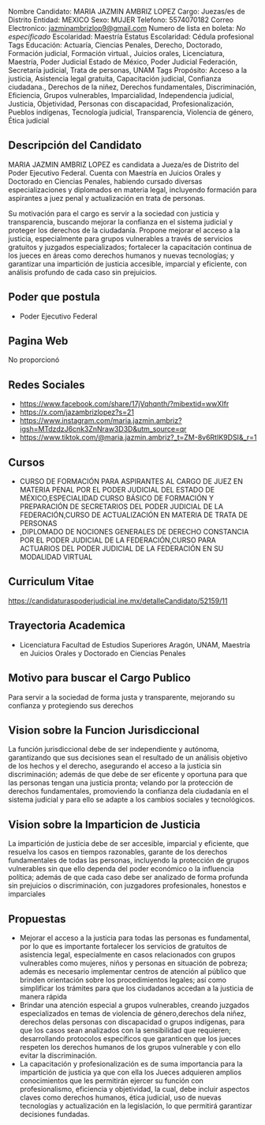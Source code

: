 Nombre Candidato: MARIA JAZMIN AMBRIZ LOPEZ
Cargo: Juezas/es de Distrito
Entidad: MEXICO
Sexo: MUJER
Telefono: 5574070182
Correo Electronico: jazminambrizlop9@gmail.com
Numero de lista en boleta: *No especificado*
Escolaridad: Maestría
Estatus Escolaridad: Cédula profesional
Tags Educación: Actuaría, Ciencias Penales, Derecho, Doctorado, Formación judicial, Formación virtual., Juicios orales, Licenciatura, Maestría, Poder Judicial Estado de México, Poder Judicial Federación, Secretaría judicial, Trata de personas, UNAM
Tags Propósito: Acceso a la justicia, Asistencia legal gratuita, Capacitación judicial, Confianza ciudadana., Derechos de la niñez, Derechos fundamentales, Discriminación, Eficiencia, Grupos vulnerables, Imparcialidad, Independencia judicial, Justicia, Objetividad, Personas con discapacidad, Profesionalización, Pueblos indígenas, Tecnología judicial, Transparencia, Violencia de género, Ética judicial


## Descripción del Candidato 

MARIA JAZMIN AMBRIZ LOPEZ es candidata a Jueza/es de Distrito del Poder Ejecutivo Federal. Cuenta con Maestría en Juicios Orales y Doctorado en Ciencias Penales, habiendo cursado diversas especializaciones y diplomados en materia legal, incluyendo formación para aspirantes a juez penal y actualización en trata de personas.

Su motivación para el cargo es servir a la sociedad con justicia y transparencia, buscando mejorar la confianza en el sistema judicial y proteger los derechos de la ciudadanía.  Propone mejorar el acceso a la justicia, especialmente para grupos vulnerables a través de servicios gratuitos y juzgados especializados; fortalecer la capacitación continua de los jueces en áreas como derechos humanos y nuevas tecnologías; y garantizar una impartición de justicia accesible, imparcial y eficiente, con análisis profundo de cada caso sin prejuicios.


## Poder que postula

- Poder Ejecutivo Federal


## Pagina Web

No proporcionó


## Redes Sociales

- https://www.facebook.com/share/17jVqhqnth/?mibextid=wwXIfr
- https://x.com/jazambrizlopez?s=21
- https://www.instagram.com/maria.jazmin.ambriz?igsh=MTdzdzJ6cnk3ZnNraw3D3D&utm_source=qr
- https://www.tiktok.com/@maria.jazmin.ambriz?_t=ZM-8v6RtIK9DSI&_r=1


## Cursos

- CURSO DE FORMACIÓN PARA ASPIRANTES AL CARGO DE JUEZ EN MATERIA PENAL POR EL PODER JUDICIAL DEL ESTADO DE MÉXICO,ESPECIALIDAD CURSO BÁSICO DE FORMACIÓN Y PREPARACIÓN DE SECRETARIOS DEL PODER JUDICIAL DE LA FEDERACIÓN,CURSO DE ACTUALIZACIÓN EN MATERIA DE TRATA DE PERSONAS
- ,DIPLOMADO DE NOCIONES GENERALES DE DERECHO CONSTANCIA POR EL PODER JUDICIAL DE LA FEDERACIÓN,CURSO PARA ACTUARIOS DEL PODER JUDICIAL DE LA FEDERACIÓN EN SU MODALIDAD VIRTUAL


## Curriculum Vitae

https://candidaturaspoderjudicial.ine.mx/detalleCandidato/52159/11


## Trayectoria Academica

- Licenciatura Facultad de Estudios Superiores Aragón, UNAM, Maestría en Juicios Orales y Doctorado en Ciencias Penales


## Motivo para buscar el Cargo Publico

Para servir a la sociedad de forma justa y transparente, mejorando su confianza y protegiendo sus derechos


## Vision sobre la Funcion Jurisdiccional

La función jurisdiccional debe de ser independiente y autónoma, garantizando que sus decisiones sean el resultado de un análisis objetivo de los hechos y el derecho, asegurando el acceso a la justicia sin discriminación; además de que debe de ser eficente y oportuna para que las personas tengan una justicia pronta; velando por la protección de derechos fundamentales, promoviendo la confianza dela ciudadanía en el sistema judicial y para ello se adapte a los cambios sociales y tecnológicos.


## Vision sobre la Imparticion de Justicia

La impartición de justicia debe de ser accesible, imparcial y eficiente, que resuelva los casos en tiempos razonables, garante de los derechos fundamentales de todas las personas, incluyendo la protección de grupos vulnerables sin que ello dependa del poder económico o la influencia política; además de que cada caso debe ser analizado de forma profunda sin prejuicios o discriminación, con juzgadores profesionales, honestos e imparciales


## Propuestas

- Mejorar el acceso a la justicia para todas las personas es fundamental, por lo que es importante fortalecer los servicios de gratuitos de asistencia legal, especialmente en casos relacionados con grupos vulnerables como mujeres, niños y personas en situación de pobreza; además es necesario implementar centros de atención al público que brinden orientación sobre los procedimientos legales; así como simplificar los trámites para que los ciudadanos accedan a la justicia de manera rápida
- Brindar una atención especial a grupos vulnerables, creando juzgados especializados en temas de violencia de género,derechos dela niñez, derechos delas personas con discapacidad o grupos indígenas, para que los casos sean analizados con la sensibilidad que requieren; desarrollando protocolos específicos que garanticen que los jueces respeten los derechos humanos de los grupos vulnerable y con ello evitar la discriminación.
- La capacitación y profesionalización es de suma importancia para la impartición de justicia ya que con ella los Jueces adquieren amplios conocimientos que les permitirán ejercer su función con profesionalismo, eficiencia y objetividad, la cual, debe incluir aspectos claves como derechos humanos, ética judicial, uso de nuevas tecnologías y actualización en la legislación, lo que permitirá garantizar decisiones fundadas.

